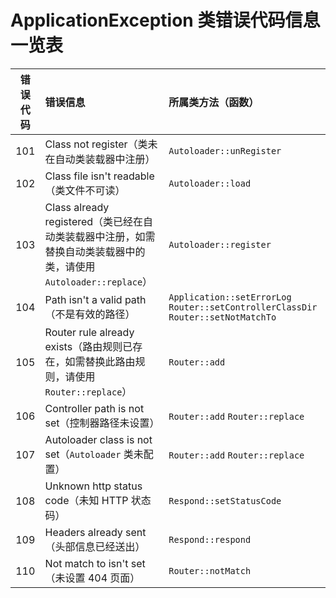 ApplicationException 类错误代码信息一览表
===================================

| 错误代码 | 错误信息 | 所属类方法（函数） |
| :-----: | :------ | :--------------- |
| 101     | Class not register（类未在自动类装载器中注册） | `Autoloader::unRegister` |
| 102     | Class file isn't readable（类文件不可读） | `Autoloader::load` |
| 103     | Class already registered（类已经在自动类装载器中注册，如需替换自动类装载器中的类，请使用 `Autoloader::replace`） | `Autoloader::register` |
| 104     | Path isn't a valid path（不是有效的路径） | `Application::setErrorLog` `Router::setControllerClassDir` `Router::setNotMatchTo` |
| 105     | Router rule already exists（路由规则已存在，如需替换此路由规则，请使用 `Router::replace`） | `Router::add` |
| 106     | Controller path is not set（控制器路径未设置） | `Router::add` `Router::replace` |
| 107     | Autoloader class is not set（`Autoloader` 类未配置） | `Router::add` `Router::replace` |
| 108     | Unknown http status code（未知 HTTP 状态码） | `Respond::setStatusCode` |
| 109     | Headers already sent（头部信息已经送出） | `Respond::respond` |
| 110     | Not match to isn't set（未设置 404 页面） | `Router::notMatch` |